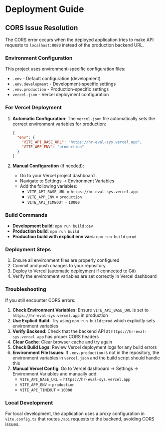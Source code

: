 # Deployment Guide

## CORS Issue Resolution

The CORS error occurs when the deployed application tries to make API requests to `localhost:8080` instead of the production backend URL.

### Environment Configuration

This project uses environment-specific configuration files:

- `.env` - Default configuration (development)
- `.env.development` - Development-specific settings
- `.env.production` - Production-specific settings
- `vercel.json` - Vercel deployment configuration

### For Vercel Deployment

1. **Automatic Configuration**: The `vercel.json` file automatically sets the correct environment variables for production:
   ```json
   {
     "env": {
       "VITE_API_BASE_URL": "https://hr-eval-sys.vercel.app",
       "VITE_APP_ENV": "production"
     }
   }
   ```

2. **Manual Configuration** (if needed):
   - Go to your Vercel project dashboard
   - Navigate to Settings → Environment Variables
   - Add the following variables:
     - `VITE_API_BASE_URL` = `https://hr-eval-sys.vercel.app`
     - `VITE_APP_ENV` = `production`
     - `VITE_API_TIMEOUT` = `10000`

### Build Commands

- **Development build**: `npm run build:dev`
- **Production build**: `npm run build`
- **Production build with explicit env vars**: `npm run build:prod`

### Deployment Steps

1. Ensure all environment files are properly configured
2. Commit and push changes to your repository
3. Deploy to Vercel (automatic deployment if connected to Git)
4. Verify the environment variables are set correctly in Vercel dashboard

### Troubleshooting

If you still encounter CORS errors:

1. **Check Environment Variables**: Ensure `VITE_API_BASE_URL` is set to `https://hr-eval-sys.vercel.app` in production
2. **Use Explicit Build**: Try using `npm run build:prod` which explicitly sets environment variables
3. **Verify Backend**: Check that the backend API at `https://hr-eval-sys.vercel.app` has proper CORS headers
4. **Clear Cache**: Clear browser cache and try again
5. **Check Build Logs**: Review Vercel deployment logs for any build errors
6. **Environment File Issues**: If `.env.production` is not in the repository, the environment variables in `vercel.json` and the build script should handle this
7. **Manual Vercel Config**: Go to Vercel dashboard → Settings → Environment Variables and manually add:
   - `VITE_API_BASE_URL` = `https://hr-eval-sys.vercel.app`
   - `VITE_APP_ENV` = `production`
   - `VITE_API_TIMEOUT` = `10000`

### Local Development

For local development, the application uses a proxy configuration in `vite.config.ts` that routes `/api` requests to the backend, avoiding CORS issues.